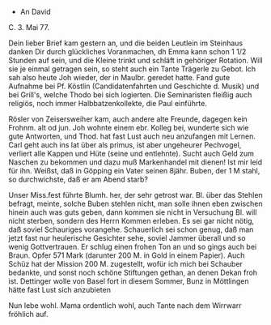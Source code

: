 + An David

 C. 3. Mai 77.

Dein lieber Brief kam gestern an, und die beiden Leutlein im Steinhaus danken Dir durch glückliches Voranmachen, dh Emma kann schon 1 1/2 Stunden auf sein, und die Kleine trinkt und schläft in gehöriger Rotation. Will sie je einmal getragen sein, so steht auch ein Tante Trägerle zu Gebot. 
Ich sah also heute Joh wieder, der in Maulbr. geredet hatte. Fand gute Aufnahme bei Pf. Köstlin (Candidatenfahrten und Geschichte d. Musik) und bei Grill's, welche Thodo bei sich logierten. Die Seminaristen fleißig auch religiös, noch immer Halbbatzenkollekte, die Paul einführte.

Rösler von Zeisersweiher kam, auch andere alte Freunde, dagegen kein Frohnm. alt od jun. Joh wohnte einem ebr. Kolleg bei, wunderte sich wie gute Antworten, und Thod. hat fast Lust auch neu anzufangen mit Lernen. Carl geht auch ins lat über als primus, ist aber ungeheurer Pechvogel, verliert alle Kappen und Hüte (seine und entlehnte). Sucht auch Geld zum Naschen zu bekommen und dazu muß Markenhandel mit dienen! Ist mir leid für ihn. Weißst, daß in Göpping ein Vater seinen 8jähr. Buben, der 1 M stahl, so durchwichste, daß er am Abend starb?

Unser Miss.fest führte Blumh. her, der sehr getrost war. Bl. über das Stehlen befragt, meinte, solche Buben stehlen nicht, man solle ihnen eben zwischen hinein auch was guts geben, dann kommen sie nicht in Versuchung Bl. will nicht sterben, sondern des Herrn Kommen erleben. Es sei gar nicht nötig, daß soviel Schauriges vorangehe. Schauerlich sei schon genug, daß man jetzt fast nur heulerische Gesichter sehe, soviel Jammer überall und so wenig Gottvertrauen. Er schlug einen frohen Ton an und so gings auch bei Braun. Opfer 571 Mark (darunter 200 M. in Gold in einem Papier). Auch Schüz hat der Mission 200 M. zugestellt, wofür ich mich bei Schauber bedankte, und sonst noch schöne Stiftungen gethan, an denen Dekan froh ist. 
Dettinger wolle von Basel fort in diesem Sommer, Bunz in Möttlingen hätte fast Lust sich anzubieten

Nun lebe wohl. Mama ordentlich wohl, auch Tante nach dem Wirrwarr fröhlich auf.
